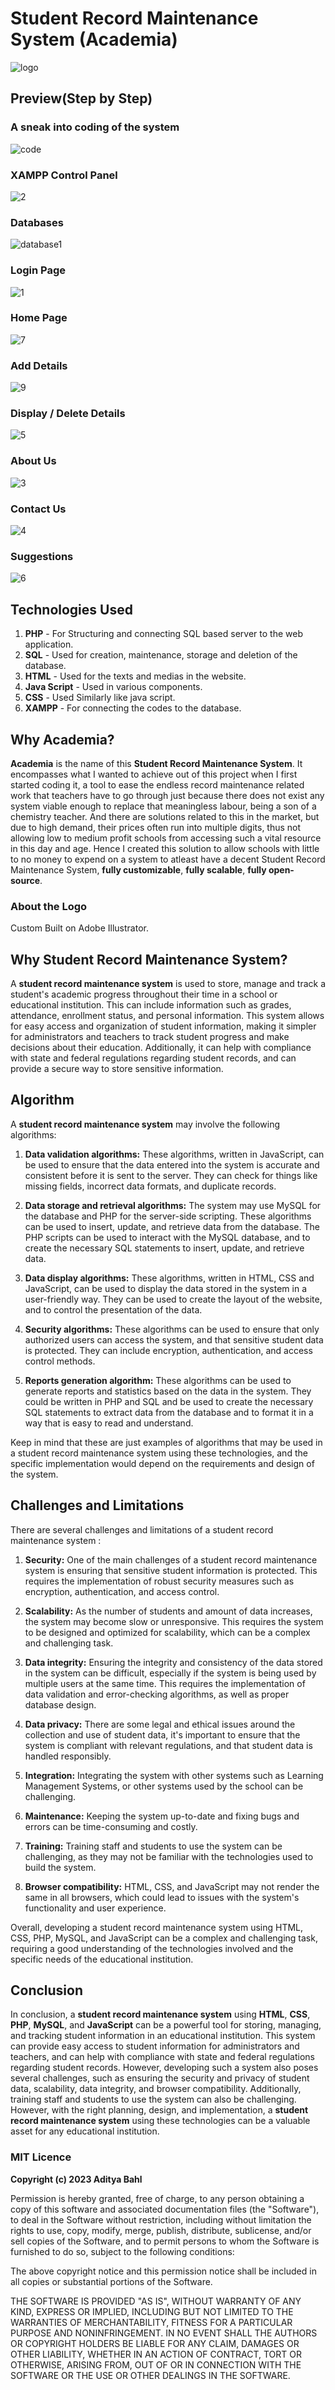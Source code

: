# Student Record Maintenance System (Academia)

![logo](https://user-images.githubusercontent.com/90335449/213779042-b1617302-c006-4458-b0b1-ae7b43e8e9ea.svg)

## Preview(Step by Step)

### A sneak into coding of the system

![code](https://user-images.githubusercontent.com/90335449/213779138-d996f7ba-f2c6-4ea1-a487-8afb9332b891.png)

### XAMPP Control Panel

![2](https://user-images.githubusercontent.com/90335449/213778310-9da0336a-6b47-4061-8fc4-26cde4a75000.png)

### Databases

![database1](https://user-images.githubusercontent.com/90335449/213779095-0b41f047-a942-4978-8bfc-7ad5765e1d86.png)

### Login Page

![1](https://user-images.githubusercontent.com/90335449/213778370-66a23c8d-bc9e-4eef-b26f-5eff99c3e2b9.png)

### Home Page

![7](https://user-images.githubusercontent.com/90335449/213778507-d2c03fde-5d12-446f-ac9b-e34388a16c49.jpeg)

### Add Details

![9](https://user-images.githubusercontent.com/90335449/213778559-e4139ce0-e054-4d85-95e6-b7a097e4b66a.jpeg)

### Display / Delete Details

![5](https://user-images.githubusercontent.com/90335449/213778611-51aba4aa-bc42-4f88-ae77-2d3b87ea71e5.jpeg)

### About Us

![3](https://user-images.githubusercontent.com/90335449/213778944-b54cb7da-b87b-40e3-9ccf-3f071dbf13ee.jpeg)

### Contact Us

![4](https://user-images.githubusercontent.com/90335449/213778975-2bd40024-fbec-457c-aac2-de428f893f51.jpeg)

### Suggestions

![6](https://user-images.githubusercontent.com/90335449/213778985-9ef1e87f-5fb6-401e-b87e-1fc73423f698.jpeg)

## Technologies Used

1. **PHP** - For Structuring and connecting SQL based server to the web application.
2. **SQL** - Used for creation, maintenance, storage and deletion of the database.
3. **HTML** - Used for the texts and medias in the website.
4. **Java Script** - Used in various components.
5. **CSS** - Used Similarly like java script.
6. **XAMPP** - For connecting the codes to the database.

## Why Academia?

**Academia** is the name of this **Student Record Maintenance System**. It encompasses what I wanted to achieve out of this project when I first started coding it, a tool to ease the endless record maintenance related work that teachers have to go through just because there does not exist any system viable enough to replace that meaningless labour, being a son of a chemistry teacher. And there are solutions related to this in the market, but due to high demand, their prices often run into multiple digits, thus not allowing low to medium profit schools from accessing such a vital resource in this day and age. Hence I created this solution to allow schools with little to no money to expend on a system to atleast have a decent Student Record Maintenance System, **fully customizable**, **fully scalable**, **fully open-source**.

### About the Logo

Custom Built on Adobe Illustrator.

## Why Student Record Maintenance System?

A **student record maintenance system** is used to store, manage and track a student's academic progress throughout their time in a school or educational institution. This can include information such as grades, attendance, enrollment status, and personal information. This system allows for easy access and organization of student information, making it simpler for administrators and teachers to track student progress and make decisions about their education. Additionally, it can help with compliance with state and federal regulations regarding student records, and can provide a secure way to store sensitive information.

## Algorithm

A **student record maintenance system** may involve the following algorithms:

1. **Data validation algorithms:** These algorithms, written in JavaScript, can be used to ensure that the data entered into the system is accurate and consistent before it is sent to the server. They can check for things like missing fields, incorrect data formats, and duplicate records.

2. **Data storage and retrieval algorithms:** The system may use MySQL for the database and PHP for the server-side scripting. These algorithms can be used to insert, update, and retrieve data from the database. The PHP scripts can be used to interact with the MySQL database, and to create the necessary SQL statements to insert, update, and retrieve data.

3. **Data display algorithms:** These algorithms, written in HTML, CSS and JavaScript, can be used to display the data stored in the system in a user-friendly way. They can be used to create the layout of the website, and to control the presentation of the data.

4. **Security algorithms:** These algorithms can be used to ensure that only authorized users can access the system, and that sensitive student data is protected. They can include encryption, authentication, and access control methods.

5. **Reports generation algorithm:** These algorithms can be used to generate reports and statistics based on the data in the system. They could be written in PHP and SQL and be used to create the necessary SQL statements to extract data from the database and to format it in a way that is easy to read and understand.

Keep in mind that these are just examples of algorithms that may be used in a student record maintenance system using these technologies, and the specific implementation would depend on the requirements and design of the system.

## Challenges and Limitations

There are several challenges and limitations of a student record maintenance system :

1. **Security:** One of the main challenges of a student record maintenance system is ensuring that sensitive student information is protected. This requires the implementation of robust security measures such as encryption, authentication, and access control.

1. **Scalability:** As the number of students and amount of data increases, the system may become slow or unresponsive. This requires the system to be designed and optimized for scalability, which can be a complex and challenging task.

1. **Data integrity:** Ensuring the integrity and consistency of the data stored in the system can be difficult, especially if the system is being used by multiple users at the same time. This requires the implementation of data validation and error-checking algorithms, as well as proper database design.

1. **Data privacy:** There are some legal and ethical issues around the collection and use of student data, it's important to ensure that the system is compliant with relevant regulations, and that student data is handled responsibly.

1. **Integration:** Integrating the system with other systems such as Learning Management Systems, or other systems used by the school can be challenging.

1. **Maintenance:** Keeping the system up-to-date and fixing bugs and errors can be time-consuming and costly.

1. **Training:** Training staff and students to use the system can be challenging, as they may not be familiar with the technologies used to build the system.

1. **Browser compatibility:** HTML, CSS, and JavaScript may not render the same in all browsers, which could lead to issues with the system's functionality and user experience.

Overall, developing a student record maintenance system using HTML, CSS, PHP, MySQL, and JavaScript can be a complex and challenging task, requiring a good understanding of the technologies involved and the specific needs of the educational institution.

## Conclusion

In conclusion, a **student record maintenance system** using **HTML**, **CSS**, **PHP**, **MySQL**, and **JavaScript** can be a powerful tool for storing, managing, and tracking student information in an educational institution. This system can provide easy access to student information for administrators and teachers, and can help with compliance with state and federal regulations regarding student records. However, developing such a system also poses several challenges, such as ensuring the security and privacy of student data, scalability, data integrity, and browser compatibility. Additionally, training staff and students to use the system can also be challenging. However, with the right planning, design, and implementation, a **student record maintenance system** using these technologies can be a valuable asset for any educational institution.

### MIT Licence

**Copyright (c) 2023 Aditya Bahl**

Permission is hereby granted, free of charge, to any person obtaining a copy of this software and associated documentation files (the "Software"), to deal in the Software without restriction, including without limitation the rights to use, copy, modify, merge, publish, distribute, sublicense, and/or sell copies of the Software, and to permit persons to whom the Software is furnished to do so, subject to the following conditions:

The above copyright notice and this permission notice shall be included in all copies or substantial portions of the Software.

THE SOFTWARE IS PROVIDED "AS IS", WITHOUT WARRANTY OF ANY KIND, EXPRESS OR IMPLIED, INCLUDING BUT NOT LIMITED TO THE WARRANTIES OF MERCHANTABILITY, FITNESS FOR A PARTICULAR PURPOSE AND NONINFRINGEMENT. IN NO EVENT SHALL THE AUTHORS OR COPYRIGHT HOLDERS BE LIABLE FOR ANY CLAIM, DAMAGES OR OTHER LIABILITY, WHETHER IN AN ACTION OF CONTRACT, TORT OR OTHERWISE, ARISING FROM, OUT OF OR IN CONNECTION WITH THE SOFTWARE OR THE USE OR OTHER DEALINGS IN THE SOFTWARE.
